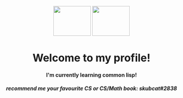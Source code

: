 <p align="center">
  <img width="100" height="80" src="https://cdn.discordapp.com/attachments/992106318200582214/993027615856275506/tumblr_3f4815d42f2b66b895ec291cc3713c50_18339139_250.gif">
      <img width="100" height="80" src="https://media.discordapp.net/attachments/399812849318232095/1002466995842863164/2221482_tofokyo_its-sundfay-morning.gif">
</p>



<h1 align="center">
    <b>Welcome to my profile!</b><br>

</h1>


<h4 align="center">
    <b>I'm currently learning common lisp!</b><br>
   
</h4>

<h5 align="center">
 <b>recommend me your favourite CS or CS/Math book: skubcat#2838</b><br>
</h5>
